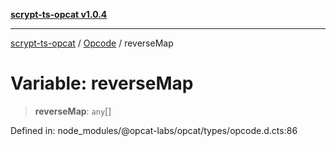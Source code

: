 [**scrypt-ts-opcat v1.0.4**](../../../README.md)

***

[scrypt-ts-opcat](../../../README.md) / [Opcode](../README.md) / reverseMap

# Variable: reverseMap

> **reverseMap**: `any`[]

Defined in: node\_modules/@opcat-labs/opcat/types/opcode.d.cts:86
